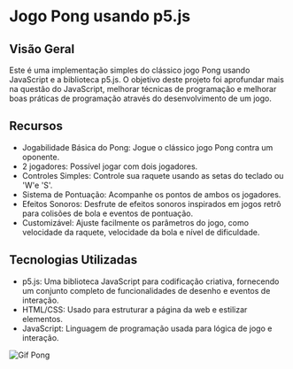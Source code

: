 ﻿# Jogo Pong usando p5.js 

## Visão Geral
Este é uma implementação simples do clássico jogo Pong usando JavaScript e a biblioteca p5.js. O objetivo deste projeto foi aprofundar mais na questão do JavaScript, melhorar técnicas de programação e melhorar boas práticas de programação através do desenvolvimento de um jogo.


## Recursos
* Jogabilidade Básica do Pong: Jogue o clássico jogo Pong contra um oponente.
* 2 jogadores: Possível jogar com dois jogadores.
* Controles Simples: Controle sua raquete usando as setas do teclado ou 'W'e 'S'.
* Sistema de Pontuação: Acompanhe os pontos de ambos os jogadores.
* Efeitos Sonoros: Desfrute de efeitos sonoros inspirados em jogos retrô para colisões de bola e eventos de pontuação.
* Customizável: Ajuste facilmente os parâmetros do jogo, como velocidade da raquete, velocidade da bola e nível de dificuldade.


## Tecnologias Utilizadas
* p5.js: Uma biblioteca JavaScript para codificação criativa, fornecendo um conjunto completo de funcionalidades de desenho e eventos de interação.
* HTML/CSS: Usado para estruturar a página da web e estilizar elementos.
* JavaScript: Linguagem de programação usada para lógica de jogo e interação.

![Gif Pong](https://imgur.com/a/1m02c2d.gif)
